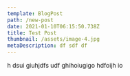 ```yaml
---
template: BlogPost
path: /new-post
date: 2021-01-10T06:15:50.738Z
title: Test Post
thumbnail: /assets/image-4.jpg
metaDescription: df sdf df
---
```

h dsui giuhjdfs udf ghihoiugigo hdfoijh io
